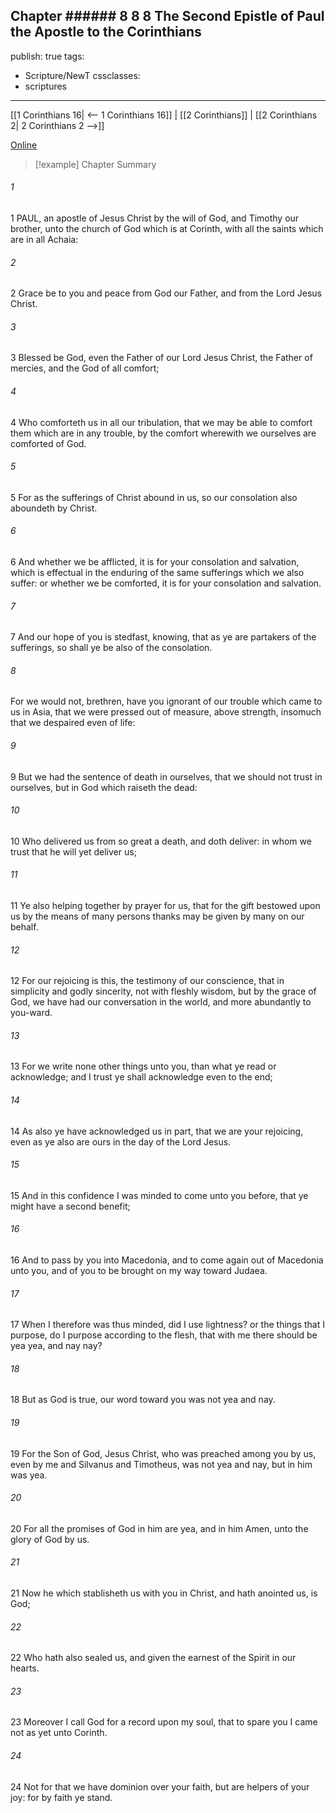 Chapter ###### 8
8 8 The Second Epistle of Paul the Apostle to the Corinthians
---
publish: true
tags:
  - Scripture/NewT
cssclasses:
  - scriptures
---
[[1 Corinthians 16| <-- 1 Corinthians 16]] | [[2 Corinthians]] | [[2 Corinthians 2| 2 Corinthians 2 -->]]

[Online](https://churchofjesuschrist.org/study/scriptures/nt/2-cor/1?lang=eng)

>[!example] Chapter Summary
>
###### 1
1 PAUL, an apostle of Jesus Christ by the will of God, and Timothy our brother, unto the church of God which is at Corinth, with all the saints which are in all Achaia:
###### 2
2 Grace be to you and peace from God our Father, and from the Lord Jesus Christ.
###### 3
3 Blessed be God, even the Father of our Lord Jesus Christ, the Father of mercies, and the God of all comfort;
###### 4
4 Who comforteth us in all our tribulation, that we may be able to comfort them which are in any trouble, by the comfort wherewith we ourselves are comforted of God.
###### 5
5 For as the sufferings of Christ abound in us, so our consolation also aboundeth by Christ.
###### 6
6 And whether we be afflicted, it is for your consolation and salvation, which is effectual in the enduring of the same sufferings which we also suffer: or whether we be comforted, it is for your consolation and salvation.
###### 7
7 And our hope of you is stedfast, knowing, that as ye are partakers of the sufferings, so shall ye be also of the consolation.
###### 8
For we would not, brethren, have you ignorant of our trouble which came to us in Asia, that we were pressed out of measure, above strength, insomuch that we despaired even of life:
###### 9
9 But we had the sentence of death in ourselves, that we should not trust in ourselves, but in God which raiseth the dead:
###### 10
10 Who delivered us from so great a death, and doth deliver: in whom we trust that he will yet deliver us;
###### 11
11 Ye also helping together by prayer for us, that for the gift bestowed upon us by the means of many persons thanks may be given by many on our behalf.
###### 12
12 For our rejoicing is this, the testimony of our conscience, that in simplicity and godly sincerity, not with fleshly wisdom, but by the grace of God, we have had our conversation in the world, and more abundantly to you-ward.
###### 13
13 For we write none other things unto you, than what ye read or acknowledge; and I trust ye shall acknowledge even to the end;
###### 14
14 As also ye have acknowledged us in part, that we are your rejoicing, even as ye also are ours in the day of the Lord Jesus.
###### 15
15 And in this confidence I was minded to come unto you before, that ye might have a second benefit;
###### 16
16 And to pass by you into Macedonia, and to come again out of Macedonia unto you, and of you to be brought on my way toward Judaea.
###### 17
17 When I therefore was thus minded, did I use lightness? or the things that I purpose, do I purpose according to the flesh, that with me there should be yea yea, and nay nay?
###### 18
18 But as God is true, our word toward you was not yea and nay.
###### 19
19 For the Son of God, Jesus Christ, who was preached among you by us, even by me and Silvanus and Timotheus, was not yea and nay, but in him was yea.
###### 20
20 For all the promises of God in him are yea, and in him Amen, unto the glory of God by us.
###### 21
21 Now he which stablisheth us with you in Christ, and hath anointed us, is God;
###### 22
22 Who hath also sealed us, and given the earnest of the Spirit in our hearts.
###### 23
23 Moreover I call God for a record upon my soul, that to spare you I came not as yet unto Corinth.
###### 24
24 Not for that we have dominion over your faith, but are helpers of your joy: for by faith ye stand.



